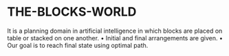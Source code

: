 # THE-BLOCKS-WORLD
It is a planning domain in artificial intelligence in which blocks are placed
on table or stacked on one another.
• Initial and final arrangements are given.
• Our goal is to reach final state using optimal path.
